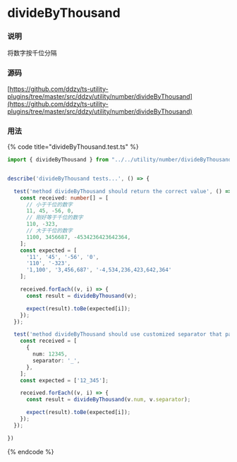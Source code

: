 # divideByThousand

### 说明

将数字按千位分隔

### 源码

[https://github.com/ddzy/ts-utility-plugins/tree/master/src/ddzy/utility/number/divideByThousand](https://github.com/ddzy/ts-utility-plugins/tree/master/src/ddzy/utility/number/divideByThousand)

### 用法

{% code title="divideByThousand.test.ts" %}
```typescript
import { divideByThousand } from "../../utility/number/divideByThousand";


describe('divideByThousand tests...', () => {

  test('method divideByThousand should return the correct value', () => {
    const received: number[] = [
      // 小于千位的数字
      11, 45, -56, 0,
      // 刚好等于千位的数字
      110, -323,
      // 大于千位的数字
      1100, 3456687, -4534236423642364,
    ];
    const expected = [
      '11', '45', '-56', '0',
      '110', '-323',
      '1,100', '3,456,687', '-4,534,236,423,642,364'
    ];

    received.forEach((v, i) => {
      const result = divideByThousand(v);

      expect(result).toBe(expected[i]);
    });
  });

  test('method divideByThousand should use customized separator that passed', () => {
    const received = [
      {
        num: 12345,
        separator: '_',
      },
    ];
    const expected = ['12_345'];

    received.forEach((v, i) => {
      const result = divideByThousand(v.num, v.separator);

      expect(result).toBe(expected[i]);
    });
  });

})
```
{% endcode %}

